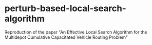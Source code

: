 # perturb-based-local-search-algorithm
Reproduction of the paper "An Effective Local Search Algorithm for the Multidepot Cumulative Capacitated Vehicle Routing Problem"
